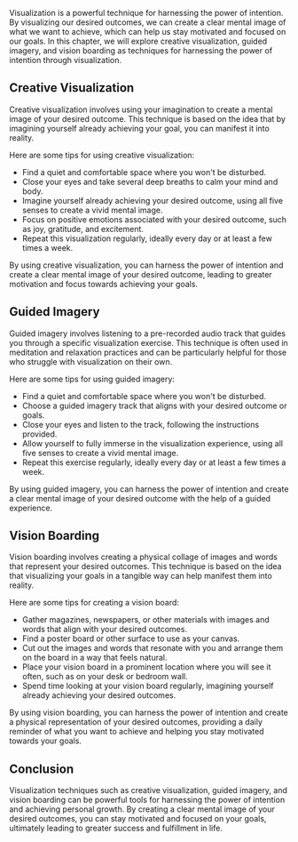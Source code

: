 
Visualization is a powerful technique for harnessing the power of intention. By visualizing our desired outcomes, we can create a clear mental image of what we want to achieve, which can help us stay motivated and focused on our goals. In this chapter, we will explore creative visualization, guided imagery, and vision boarding as techniques for harnessing the power of intention through visualization.

Creative Visualization
----------------------

Creative visualization involves using your imagination to create a mental image of your desired outcome. This technique is based on the idea that by imagining yourself already achieving your goal, you can manifest it into reality.

Here are some tips for using creative visualization:

* Find a quiet and comfortable space where you won't be disturbed.
* Close your eyes and take several deep breaths to calm your mind and body.
* Imagine yourself already achieving your desired outcome, using all five senses to create a vivid mental image.
* Focus on positive emotions associated with your desired outcome, such as joy, gratitude, and excitement.
* Repeat this visualization regularly, ideally every day or at least a few times a week.

By using creative visualization, you can harness the power of intention and create a clear mental image of your desired outcome, leading to greater motivation and focus towards achieving your goals.

Guided Imagery
--------------

Guided imagery involves listening to a pre-recorded audio track that guides you through a specific visualization exercise. This technique is often used in meditation and relaxation practices and can be particularly helpful for those who struggle with visualization on their own.

Here are some tips for using guided imagery:

* Find a quiet and comfortable space where you won't be disturbed.
* Choose a guided imagery track that aligns with your desired outcome or goals.
* Close your eyes and listen to the track, following the instructions provided.
* Allow yourself to fully immerse in the visualization experience, using all five senses to create a vivid mental image.
* Repeat this exercise regularly, ideally every day or at least a few times a week.

By using guided imagery, you can harness the power of intention and create a clear mental image of your desired outcome with the help of a guided experience.

Vision Boarding
---------------

Vision boarding involves creating a physical collage of images and words that represent your desired outcomes. This technique is based on the idea that visualizing your goals in a tangible way can help manifest them into reality.

Here are some tips for creating a vision board:

* Gather magazines, newspapers, or other materials with images and words that align with your desired outcomes.
* Find a poster board or other surface to use as your canvas.
* Cut out the images and words that resonate with you and arrange them on the board in a way that feels natural.
* Place your vision board in a prominent location where you will see it often, such as on your desk or bedroom wall.
* Spend time looking at your vision board regularly, imagining yourself already achieving your desired outcomes.

By using vision boarding, you can harness the power of intention and create a physical representation of your desired outcomes, providing a daily reminder of what you want to achieve and helping you stay motivated towards your goals.

Conclusion
------------------------------------------------------------------------------

Visualization techniques such as creative visualization, guided imagery, and vision boarding can be powerful tools for harnessing the power of intention and achieving personal growth. By creating a clear mental image of your desired outcomes, you can stay motivated and focused on your goals, ultimately leading to greater success and fulfillment in life.
